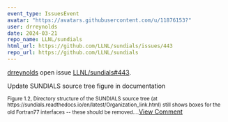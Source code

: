 ```yaml
---
event_type: IssuesEvent
avatar: "https://avatars.githubusercontent.com/u/11876153?"
user: drreynolds
date: 2024-03-21
repo_name: LLNL/sundials
html_url: https://github.com/LLNL/sundials/issues/443
repo_url: https://github.com/LLNL/sundials
---
```


<a href='https://github.com/drreynolds' target='_blank'>drreynolds</a> open issue <a href='https://github.com/LLNL/sundials/issues/443' target='_blank'>LLNL/sundials#443</a>.

<p>Update SUNDIALS source tree figure in documentation</p><small>Figure 1.2, Directory structure of the SUNDIALS source tree (at https://sundials.readthedocs.io/en/latest/Organization_link.html) still shows boxes for the old Fortran77 interfaces -- these should be removed....</small><a href='https://github.com/LLNL/sundials/issues/443' target='_blank'>View Comment</a>